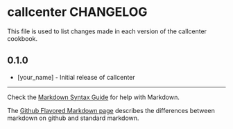 callcenter CHANGELOG
====================

This file is used to list changes made in each version of the callcenter cookbook.

0.1.0
-----
- [your_name] - Initial release of callcenter

- - -
Check the [Markdown Syntax Guide](http://daringfireball.net/projects/markdown/syntax) for help with Markdown.

The [Github Flavored Markdown page](http://github.github.com/github-flavored-markdown/) describes the differences between markdown on github and standard markdown.
